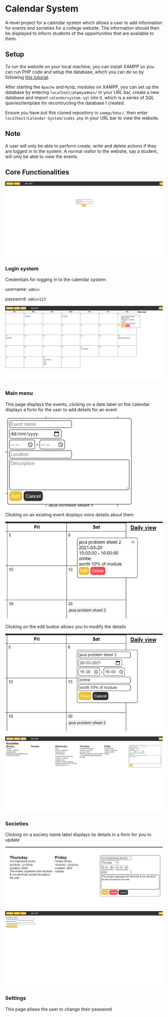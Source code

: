 # Calendar System
A-level project for a calendar system which allows a user to add information for events and societies for a college website. 
The information should then be displayed to inform students of the opportunities that are available to them.

## Setup
To run the website on your local machine, you can install XAMPP so you can run PHP code and setup the database, 
which you can do so by following [this tutorial](https://youtu.be/XBj_le81sAc?t=382).

After starting the `Apache` and `MySQL` modules on XAMPP, you can set up the database by entering `localhost/phpmyadmin/` in your URL bar, 
create a new database and import `calendarsystem.sql` into it, which is a series of SQL queries/template for recontructing the database I created.

Ensure you have put this cloned repository in `xampp/hdoc/`, then enter `localhost/Calendar-System/index.php` in your URL bar to view the website.

## Note
A user will only be able to perform create, write and delete actions if they are logged in to the system. 
A normal visitor to the website, say a student, will only be able to view the events.

## Core Functionalities
![login page](./screenshots/login.PNG)
### Login system
Credentials for logging in to the calendar system:

username: `admin`

password: `admin123`

![mainmenu page](./screenshots/mainmenu.PNG)
### Main menu
This page displays the events, clicking on a date label on the calendar displays 
a form for the user to add details for an event

![form for add events](./screenshots/add_event.PNG)

Clicking on an existing event displays more details about them

![display event details](./screenshots/event_details.PNG)

Clicking on the edit button allows you to modify the details

![edit event details](./screenshots/edit_event.PNG)

![societies page](./screenshots/societies.PNG)
### Societies
Clicking on a society name label displays its details in a form for you to update

![edit society details](./screenshots/edit_society.PNG)

![settings page](./screenshots/settings.PNG)
### Settings
This page allows the user to change their password
